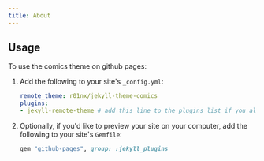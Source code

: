```yaml
---
title: About
---
```


## Usage

To use the comics theme on github pages:

1. Add the following to your site's `_config.yml`:

    ```yml
    remote_theme: r01nx/jekyll-theme-comics
    plugins:
    - jekyll-remote-theme # add this line to the plugins list if you already have one
    ```

2. Optionally, if you'd like to preview your site on your computer, add the following to your site's `Gemfile`:

    ```ruby
    gem "github-pages", group: :jekyll_plugins
 
